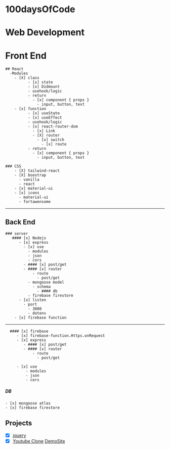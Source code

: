# 100daysOfCode
# Web Development
  # Front End
    ## React
      -Modules
        - [X] class 
              - [x] state
              - [x] Didmount
              - usehook/logic
              - return 
                - [x] component { props }
                  - input, button, text
        - [x] function
              - [x] useState
              - [x] useEffect
              - usehook/logic
              - [x] react-router-dom
                - [x] Link
                - [X] router
                  - [x] switch
                    - [x] route
              - return 
                - [x] component { props }
                  - input, button, text
             
    ### CSS
        - [X] tailwind-react
        - [X] boostrap
          - vanilla
          - react
        - [x] material-ui
        - [x] icons
          - material-ui
          - fortawensome
-----
  ## Back End
    ### server
       #### [x] Nodejs
          - [x] express
            - [x] use
              - modules
              - json
              - cors
            - #### [x] post/get
            - #### [x] router
                - route
                  - post/get
              - mongoose model
                - schema
                  - #### db
              - firebase firestore
          - [x] listen
            - port
              - 3000
              - dotenv
        - [x] firebase function
-----        
      #### [x] firebase
         - [x] firebase-function.Https.onRequest
         - [x] express
            - #### [x] post/get
            - #### [x] router
                - route
                  - post/get
                
         - [x] use
             - modules
             - json
             - cors
         
  ##### DB
    - [x] mongoose atlas
    - [x] firebase firestore

## Projects
 - [X] [jquery](https://github.com/SarahJoline/Train-Scheduler-/blob/master/assets/app.js)  
 - [X] [Youtube Clone](https://github.com/wetech16/youtube-clone) [DemoSite](https://clone-92e8b.web.app/)
